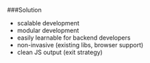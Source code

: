 ###Solution
- scalable development<!-- .element: class="fragment" -->
- modular development<!-- .element: class="fragment" -->
- easily learnable for backend developers<!-- .element: class="fragment" -->
- non-invasive (existing libs, browser support)<!-- .element: class="fragment" -->
- clean JS output (exit strategy)<!-- .element: class="fragment" -->
